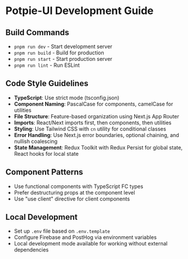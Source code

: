 # Potpie-UI Development Guide

## Build Commands
- `pnpm run dev` - Start development server
- `pnpm run build` - Build for production
- `pnpm run start` - Start production server
- `pnpm run lint` - Run ESLint

## Code Style Guidelines
- **TypeScript**: Use strict mode (tsconfig.json)
- **Component Naming**: PascalCase for components, camelCase for utilities
- **File Structure**: Feature-based organization using Next.js App Router
- **Imports**: React/Next imports first, then components, then utilities
- **Styling**: Use Tailwind CSS with `cn` utility for conditional classes
- **Error Handling**: Use Next.js error boundaries, optional chaining, and nullish coalescing
- **State Management**: Redux Toolkit with Redux Persist for global state, React hooks for local state

## Component Patterns
- Use functional components with TypeScript FC types
- Prefer destructuring props at the component level
- Use "use client" directive for client components

## Local Development
- Set up `.env` file based on `.env.template`
- Configure Firebase and PostHog via environment variables
- Local development mode available for working without external dependencies